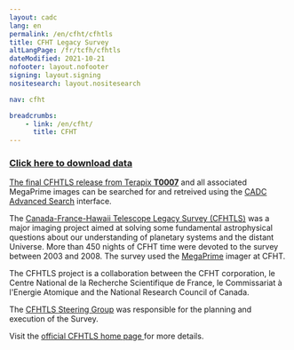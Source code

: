 ```yaml
---
layout: cadc
lang: en
permalink: /en/cfht/cfhtls
title: CFHT Legacy Survey
altLangPage: /fr/tcfh/cfhtls
dateModified: 2021-10-21
nofooter: layout.nofooter
signing: layout.signing
nositesearch: layout.nositesearch

nav: cfht

breadcrumbs:
    - link: /en/cfht/
      title: CFHT
---
```


<h3><a href="/en/search/?collection=CFHTTERAPIX&amp;Observation.instrument.name=MegaPrime" class="ui-link">Click here to download data</a></h3>
<p>
  <a rel="external" href="http://terapix.iap.fr/rubrique.php?id_rubrique=268" class="ui-link">The final CFHTLS
  release from Terapix <strong>T0007</strong></a> and all associated
  MegaPrime images can be searched for and retreived using
  the <a href="/en/search/?collection=CFHTTERAPIX&amp;Observation.instrument.name=MegaPrime&amp;noexec=true" class="ui-link">CADC
  Advanced Search</a> interface.
</p>


<p>
  The <a rel="external" href="http://www.cfht.hawaii.edu/Science/CFHTLS" class="ui-link">Canada-France-Hawaii
  Telescope Legacy Survey (CFHTLS)</a> was a major imaging project
  aimed at solving some fundamental astrophysical questions about our
  understanding of planetary systems and the distant Universe.  More
  than 450 nights of CFHT time were devoted to the survey between 2003
  and 2008. The survey used
  the <a rel="external" href="http://www.cfht.hawaii.edu/Instruments/Imaging/MegaPrime" class="ui-link">MegaPrime</a>
  imager at CFHT. 
</p>

<p>
  The CFHTLS project is a collaboration between the CFHT
  corporation, le Centre National de la Recherche Scientifique de
  France, le Commissariat à l'Energie Atomique and the
  National Research Council of Canada.
</p>

<p>
  The <a rel="external" href="http://www.cfht.hawaii.edu/Science/CFHTLS/cfhtlssg.html" class="ui-link">CFHTLS
    Steering Group</a> was responsible for the planning and execution
    of the Survey.
</p>

<p>
  Visit
  the <a rel="external" href="http://www.cfht.hawaii.edu/Science/CFHTLS/" class="ui-link">official
    CFHTLS home page </a> for more details. 
</p>
